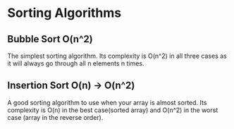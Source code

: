 # Sorting Algorithms
## Bubble Sort O(n^2)
The simplest sorting algorithm. Its complexity is O(n^2) in all three cases as it will always go
through all n elements n times.
## Insertion Sort O(n) -> O(n^2)
A good sorting algorithm to use when your array is almost sorted. Its complexity is O(n) in the 
best case(sorted array) and O(n^2) in the worst case (array in the reverse order).
